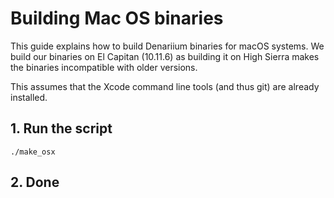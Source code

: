 Building Mac OS binaries
========================

This guide explains how to build Denariium binaries for macOS systems.
We build our binaries on El Capitan (10.11.6) as building it on High Sierra
makes the binaries incompatible with older versions.

This assumes that the Xcode command line tools (and thus git) are already installed. 


## 1. Run the script



    ./make_osx

## 2. Done
